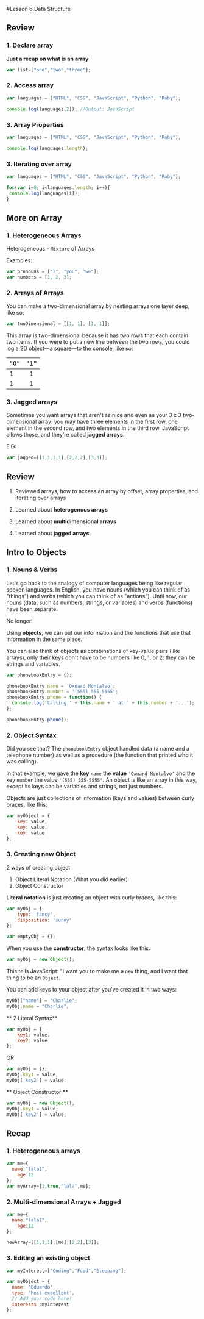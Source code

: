 #Lesson 6 Data Structure

## Review 
### 1. Declare array 

**Just a recap on what is an array**
```javascript
var list=["one","two","three"];
```

### 2. Access array
```javascript
var languages = ["HTML", "CSS", "JavaScript", "Python", "Ruby"];

console.log(languages[2]); //Output: JavaScript
```

### 3. Array Properties 
```javascript
var languages = ["HTML", "CSS", "JavaScript", "Python", "Ruby"];

console.log(languages.length);
```

### 3. Iterating over array 
```javascript
var languages = ["HTML", "CSS", "JavaScript", "Python", "Ruby"];

for(var i=0; i<languages.length; i++){
 console.log(languages[i]);   
}
```

## More on Array 
### 1. Heterogeneous Arrays
Heterogeneous - `Mixture` of Arrays

Examples: 
```javascript
var pronouns = ["I", "you", "we"];
var numbers = [1, 2, 3];
```

### 2. Arrays of Arrays 
You can make a two-dimensional array by nesting arrays one layer deep, like so:

```javascript
var twoDimensional = [[1, 1], [1, 1]];

```

This array is two-dimensional because it has two rows that each contain two items. If you were to put a new line between the two rows, you could log a 2D object—a square—to the console, like so:

| "0"   | "1"   | 
| ----  |:-----:| 
| 1     |   1   |
| 1     |   1   |

### 3. Jagged arrays

Sometimes you want arrays that aren't as nice and even as your 3 x 3 two-dimensional array: you may have three elements in the first row, one element in the second row, and two elements in the third row. JavaScript allows those, and they're called **jagged arrays**.

E.G:

```javascript
var jagged=[[1,1,1,1],[2,2,2],[3,3]];
```

## Review 

1. Reviewed arrays, how to access an array by offset, array properties, and iterating over arrays

2. Learned about **heterogenous arrays**

3. Learned about **multidimensional arrays**

4. Learned about **jagged arrays**


## Intro to Objects
### 1. Nouns & Verbs 
Let's go back to the analogy of computer languages being like regular spoken languages. In English, you have nouns (which you can think of as "things") and verbs (which you can think of as "actions"). Until now, our nouns (data, such as numbers, strings, or variables) and verbs (functions) have been separate.

No longer!

Using **objects**, we can put our information and the functions that use that information in the same place.

You can also think of objects as combinations of key-value pairs (like arrays), only their keys don't have to be numbers like 0, 1, or 2: they can be strings and variables.

```javascript
var phonebookEntry = {};

phonebookEntry.name = 'Oxnard Montalvo';
phonebookEntry.number = '(555) 555-5555';
phonebookEntry.phone = function() {
  console.log('Calling ' + this.name + ' at ' + this.number + '...');
};

phonebookEntry.phone();
```

### 2. Object Syntax

Did you see that? The `phonebookEntry` object handled data (a name and a telephone number) as well as a procedure (the function that printed who it was calling).

In that example, we gave the **key** `name` the **value** `'Oxnard Montalvo'` and the key `number` the value `'(555) 555-5555'`. An object is like an array in this way, except its keys can be variables and strings, not just numbers.

Objects are just collections of information (keys and values) between curly braces, like this:

```javascript
var myObject = {
    key: value,
    key: value,
    key: value
};
```

### 3. Creating new Object
2 ways of creating object 
1. Object Literal Notation (What you did earlier)
2. Object Constructor

**Literal notation** is just creating an object with curly braces, like this:

```javascript
var myObj = {
    type: 'fancy',
    disposition: 'sunny'
};

var emptyObj = {};
```

When you use the **constructor**, the syntax looks like this:

```javascript
var myObj = new Object();

```

This tells JavaScript: "I want you to make me a `new` thing, and I want that thing to be an `Object`.

You can add keys to your object after you've created it in two ways:

```javascript
myObj["name"] = "Charlie";
myObj.name = "Charlie";
```

** 2 Literal Syntax**

```javascript
var myObj = {
    key1: value,
    key2: value
};

```
OR

```javascript
var myObj = {};
myObj.key1 = value;
myObj['key2'] = value;

```

** Object Constructor **

```javascript
var myObj = new Object();
myObj.key1 = value;
myObj['key2'] = value;
```

## Recap
### 1. Heterogeneous arrays

```javascript
var me={
  name:"lala1",  
    age:12
};
var myArray=[1,true,"lala",me];
```

### 2. Multi-dimensional Arrays + Jagged

```javascript
var me={
  name:"lala1",  
    age:12
};

newArray=[[1,1,1],[me],[2,2],[3]];
```

### 3. Editing an existing object

```javascript
var myInterest=["Coding","Food","Sleeping"];

var myObject = {
  name: 'Eduardo',
  type: 'Most excellent',
  // Add your code here!
  interests :myInterest
};
```